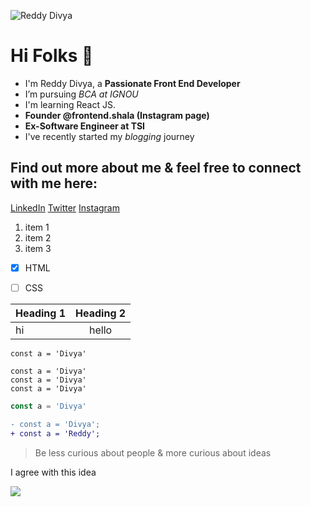 <!-- ![Divya](https://media-exp1.licdn.com/dms/image/C5603AQFDOiY-yy66IQ/profile-displayphoto-shrink_800_800/0/1634569925842?e=1641427200&v=beta&t=R-MPkNaX_rWh6Er85zliDGXd7SscVETryNFgY2wPoHg) -->

<!-- ![Reddy Divya](https://media-exp1.licdn.com/dms/image/C5616AQEzzmZe_ADm-Q/profile-displaybackgroundimage-shrink_200_800/0/1634573213796?e=1641427200&v=beta&t=L0jXH27B6W-lHvM3kxHnMPhalJFeMJpgBRUsjBCUV58) -->
![Reddy Divya](https://pbs.twimg.com/profile_banners/1427992702289776643/1634573353/600x200)

# Hi Folks 👋

- I'm Reddy Divya, a **Passionate Front End Developer**
- I’m pursuing *BCA at IGNOU* 
- I'm learning React JS.
- **Founder @frontend.shala (Instagram page)**
- **Ex-Software Engineer at TSI**
- I've recently started my *blogging* journey

## Find out more about me & feel free to connect with me here:
 
[LinkedIn](https://www.linkedin.com/in/divya-reddy-58025a12b/)
[Twitter](https://twitter.com/thedivyareddyy)
[Instagram](https://www.instagram.com/p/CVQiVHyPDKN/?utm_medium=copy_link)

1. item 1
1. item 2
1. item 3

- [x] HTML
- [ ] CSS


| Heading 1 | Heading 2 |
|:---|:---:|
|hi|hello|

`const a = 'Divya'`

```
const a = 'Divya'
const a = 'Divya'
const a = 'Divya'
```

```js
const a = 'Divya'
```

```diff
- const a = 'Divya';
+ const a = 'Reddy';
```

> Be less curious about people & more curious about ideas

I agree with this idea

<img src="https://github-readme-stats.vercel.app/api?username=ReddyDivya&show_icons=true&theme=synthwave" />

